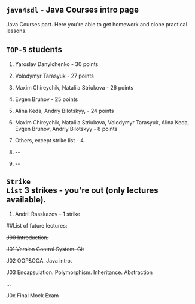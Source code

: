 <code>java4sdl</code> - Java Courses intro page
------------

Java Courses part. Here you're able to get homework and clone practical lessons.

<code>TOP-5</code> students
------------
1. Yaroslav Danylchenko - 30 points
2. Volodymyr Tarasyuk - 27 points
3. Maxim Chireychik, Nataliia Striukova - 26 points 
4. Evgen Bruhov - 25 points
5. Alina Keda, Andriy Bilotskyy,  - 24 points


2. Maxim Chireychik, Nataliia Striukova, Volodymyr Tarasyuk, Alina Keda,
Evgen Bruhov, Andriy Bilotskyy - 8 points 
3. Others, except strike list - 4 
4. --
5. --

<code>Strike List</code> 3 strikes - you're out (only lectures available).
------------
1. Andrii Rasskazov - 1 strike


##List of future lectures:

<s>J00 Introduction.</s>

<s>J01 Version Control System. Git</s>

J02 OOP&OOA. Java intro.

J03 Encapsulation. Polymorphism. Inheritance. Abstraction

...

J0x Final Mock Exam
